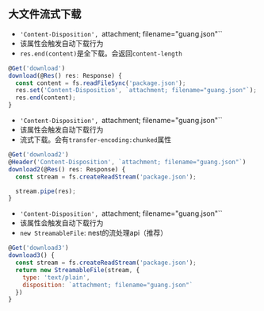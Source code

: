 ## 大文件流式下载
- `'Content-Disposition', `attachment; filename="guang.json"``
- 该属性会触发自动下载行为
- `res.end(content)`是全下载。会返回`content-length`
```js
@Get('download')
download(@Res() res: Response) {
  const content = fs.readFileSync('package.json');
  res.set('Content-Disposition', `attachment; filename="guang.json"`);
  res.end(content);
}
```

- `'Content-Disposition', `attachment; filename="guang.json"``
- 该属性会触发自动下载行为
- 流式下载。会有`transfer-encoding:chunked`属性
```js
@Get('download2')
@Header('Content-Disposition', `attachment; filename="guang.json"`)
download2(@Res() res: Response) {
  const stream = fs.createReadStream('package.json');

  stream.pipe(res);
}
```
- `'Content-Disposition', `attachment; filename="guang.json"``
- 该属性会触发自动下载行为
- `new StreamableFile`: nest的流处理api（推荐）
```js
@Get('download3')
download3() {
  const stream = fs.createReadStream('package.json');
  return new StreamableFile(stream, {
    type: 'text/plain',
    disposition: `attachment; filename="guang.json"`
  })
}
```